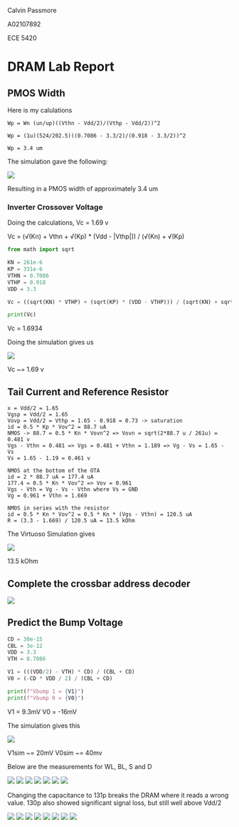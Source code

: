 Calvin Passmore

A02107892

ECE 5420

# DRAM Lab Report

## PMOS Width

Here is my calulations

    Wp = Wn (un/up)((Vthn - Vdd/2)/(Vthp - Vdd/2))^2

    Wp = (1u)(524/202.5)((0.7086 - 3.3/2)/(0.918 - 3.3/2))^2

    Wp = 3.4 um

The simulation gave the following: 

![](./InverterCrossover1.png)

Resulting in a PMOS width of approximately 3.4 um

### Inverter Crossover Voltage

Doing the calculations, Vc = 1.69 v

Vc = (&#8730;(Kn) + Vthn + &#8730;(Kp) * (Vdd - |Vthp|)) / (&#8730;(Kn) + &#8730;(Kp)

```py
from math import sqrt

KN = 261e-6
KP = 331e-6
VTHN = 0.7086
VTHP = 0.918
VDD = 3.3

Vc = ((sqrt(KN) * VTHP) + (sqrt(KP) * (VDD - VTHP))) / (sqrt(KN) + sqrt(KP))

print(Vc)
```

Vc = 1.6934

Doing the simulation gives us

![](./InverterCrossover1.png)

Vc ~= 1.69 v

## Tail Current and Reference Resistor

    x = Vdd/2 = 1.65
    Vgsp = Vdd/2 = 1.65
    Vovp = Vdd/2 = Vthp = 1.65 - 0.918 = 0.73 -> saturation
    id = 0.5 * Kp * Vov^2 = 88.7 uA
    NMOS -> 88.7 = 0.5 * Kn * Vovn^2 => Vovn = sqrt(2*88.7 u / 261u) = 0.481 v
    Vgs - Vthn = 0.481 => Vgs = 0.481 + Vthn = 1.189 => Vg - Vs = 1.65 - Vs
    Vs = 1.65 - 1.19 = 0.461 v

    NMOS at the bottom of the OTA
    id = 2 * 88.7 uA = 177.4 uA
    177.4 = 0.5 * Kn * Vov^2 => Vov = 0.961
    Vgs - Vth = Vg - Vs - Vthn where Vs = GND
    Vg = 0.961 + Vthn = 1.669

    NMOS in series with the resistor
    id = 0.5 * Kn * Vov^2 = 0.5 * Kn * (Vgs - Vthn) = 120.5 uA
    R = (3.3 - 1.669) / 120.5 uA = 13.5 kOhm

The Virtuoso Simulation gives

![](./OTA_R_Value.png)

13.5 kOhm

## Complete the crossbar address decoder

![](./AddressDecoder.png)

## Predict the Bump Voltage

```py
CD = 30e-15
CBL = 3e-12
VDD = 3.3
VTH = 0.7086

V1 = (((VDD/2) - VTH) * CD) / (CBL + CD)
V0 = (-CD * VDD / 2) / (CBL + CD)

print(f"Vbump 1 = {V1}")
print(f"Vbump 0 = {V0}")
```

V1 = 9.3mV
V0 = -16mV

The simulation gives this

![](./BumpVoltage.png)

V1sim ~= 20mV
V0sim ~= 40mv

Below are the measurements for WL, BL, S and D

![](./DRAM_WL.png)
![](./DRAM_BL.png)
![](./DRAM_S.png)
![](./DRAM_D0.png)
![](./DRAM_D1.png)
![](./DRAM_D2.png)
![](./DRAM_D3.png)

Changing the capacitance to 131p breaks the DRAM where it reads a wrong value. 130p also showed significant signal loss, but still well above Vdd/2

![](./DRAM_ERR_ALL_S.png)
![](./DRAM_ERR_WL.png)
![](./DRAM_ERR_BL.png)
![](./DRAM_ERR_S.png)
![](./DRAM_D0.png)
![](./DRAM_D1.png)
![](./DRAM_D2.png)
![](./DRAM_D3.png)


